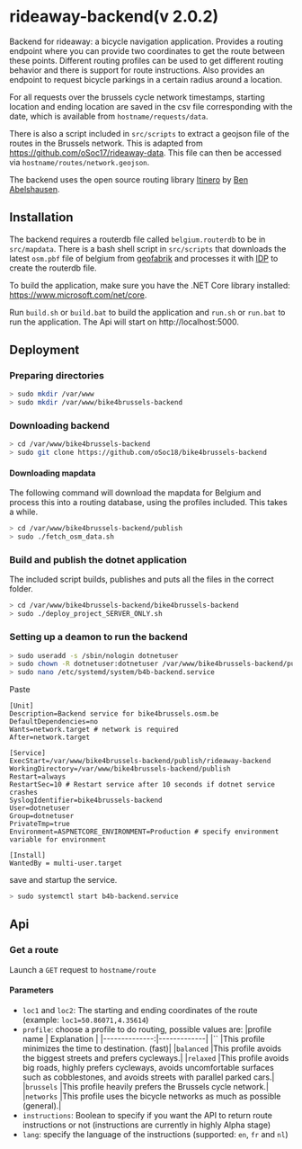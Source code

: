 # rideaway-backend(v 2.0.2)

Backend for rideaway: a bicycle navigation application. Provides a routing endpoint where you can provide two coordinates to get the route between these points. Different routing profiles can be used to get different routing behavior and there is support for route instructions. Also provides an endpoint to request bicycle parkings in a certain radius around a location.

For all requests over the brussels cycle network timestamps, starting location and ending location are saved in the csv file corresponding with the date, which is available from `hostname/requests/data`.

There is also a script included in `src/scripts` to extract a geojson file of the routes in the Brussels network. This is adapted from https://github.com/oSoc17/rideaway-data. This file can then be accessed via `hostname/routes/network.geojson`.

The backend uses the open source routing library [Itinero](https://github.com/itinero/routing) by [Ben Abelshausen](https://github.com/xivk).

## Installation

The backend requires a routerdb file called `belgium.routerdb` to be in `src/mapdata`. There is a bash shell script in `src/scripts` that downloads the latest `osm.pbf` file of belgium from [geofabrik](https://www.geofabrik.de/) and processes it with [IDP](https://github.com/itinero/idp) to create the routerdb file.

To build the application, make sure you have the .NET Core library installed: https://www.microsoft.com/net/core.

Run `build.sh` or `build.bat` to build the application and `run.sh` or `run.bat` to run the application. The Api will start on http://localhost:5000.

## Deployment

### Preparing directories
```bash
> sudo mkdir /var/www
> sudo mkdir /var/www/bike4brussels-backend
```

### Downloading backend
```bash
> cd /var/www/bike4brussels-backend
> sudo git clone https://github.com/oSoc18/bike4brussels-backend
```

#### Downloading mapdata
The following command will download the mapdata for Belgium and process this into a routing database, using the profiles included. This takes a while.
```bash
> cd /var/www/bike4brussels-backend/publish
> sudo ./fetch_osm_data.sh
```

### Build and publish the dotnet application
The included script builds, publishes and puts all the files in the correct folder.
```bash
> cd /var/www/bike4brussels-backend/bike4brussels-backend
> sudo ./deploy_project_SERVER_ONLY.sh
```

### Setting up a deamon to run the backend
```bash
> sudo useradd -s /sbin/nologin dotnetuser
> sudo chown -R dotnetuser:dotnetuser /var/www/bike4brussels-backend/publish
> sudo nano /etc/systemd/system/b4b-backend.service
```
Paste
```
[Unit]
Description=Backend service for bike4brussels.osm.be
DefaultDependencies=no
Wants=network.target # network is required
After=network.target

[Service]
ExecStart=/var/www/bike4brussels-backend/publish/rideaway-backend
WorkingDirectory=/var/www/bike4brussels-backend/publish
Restart=always
RestartSec=10 # Restart service after 10 seconds if dotnet service crashes
SyslogIdentifier=bike4brussels-backend
User=dotnetuser
Group=dotnetuser
PrivateTmp=true
Environment=ASPNETCORE_ENVIRONMENT=Production # specify environment variable for environment

[Install]
WantedBy = multi-user.target
```
save and startup the service.

```bash
> sudo systemctl start b4b-backend.service
```


## Api

### Get a route

Launch a `GET` request to `hostname/route`

#### Parameters

- `loc1` and `loc2`: The starting and ending coordinates of the route (example: `loc1=50.86071,4.35614`)
- `profile`: choose a profile to do routing, possible values are:
	|profile name 	| Explanation |
	|--------------:|-------------|
	|``				|This profile minimizes the time to destination. (fast)|
	|`balanced`		|This profile avoids the biggest streets and prefers cycleways.|
	|`relaxed` 		|This profile avoids big roads, highly prefers cycleways, avoids uncomfortable surfaces such as cobblestones, and avoids streets with parallel parked cars.|
	|`brussels`		|This profile heavily prefers the Brussels cycle network.|
	|`networks`		|This profile uses the bicycle networks as much as possible (general).|
- `instructions`: Boolean to specify if you want the API to return route instructions or not (instructions are currently in highly Alpha stage)
- `lang`: specify the language of the instructions (supported: `en`, `fr` and `nl`)

